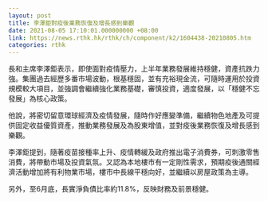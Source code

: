 ```yaml
---
layout: post
title: 李澤鉅對疫後業務恢復及增長感到樂觀
date: 2021-08-05 17:10:01.000000000 +08:00
link: https://news.rthk.hk/rthk/ch/component/k2/1604438-20210805.htm
categories: rthk
---
```


長和主席李澤鉅表示，即使面對疫情壓力，上半年業務發展維持穩健，資產抗跌力強。集團過去經歷多番市場波動，根基穩固，並有充裕現金流，可隨時運用於投資規模較大項目，並強調會繼續強化業務基礎，審慎投資，適度發展，以「穩健不忘發展」為核心政策。

他說，將密切留意環球經濟及疫情發展，隨時作好應變準備，繼續物色地產及可提供固定收益優質資產，推動業務發展及為股東增值，並對疫後業務恢復及增長感到樂觀。

李澤鉅提到，隨著疫苗接種率上升、疫情轉緩及政府推出電子消費券，可刺激零售消費，將帶動市場及投資氣氛。又認為本地樓市有一定剛性需求，預期疫後通關經濟活動增加將有利物業市場，樓市中長線平穩向好，並繼續以房屋政策為主導。

另外，至6月底，長實淨負債比率約11.8%，反映財務及前景穩健。
